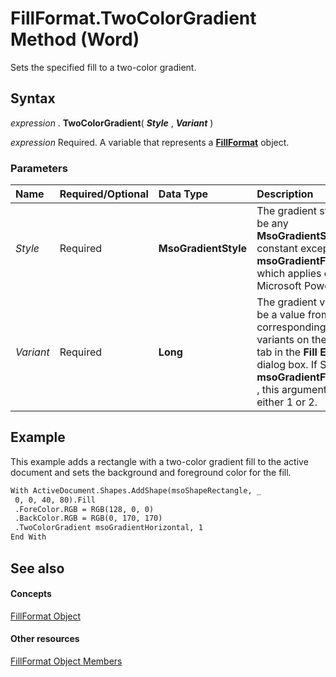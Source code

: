 
# FillFormat.TwoColorGradient Method (Word)

Sets the specified fill to a two-color gradient.


## Syntax

 _expression_ . **TwoColorGradient**( **_Style_** , **_Variant_** )

 _expression_ Required. A variable that represents a **[FillFormat](39205d07-9e37-1be1-ec4a-93ba8bac2f26.md)** object.


### Parameters



|**Name**|**Required/Optional**|**Data Type**|**Description**|
|:-----|:-----|:-----|:-----|
| _Style_|Required| **MsoGradientStyle**|The gradient style. Can be any  **MsoGradientStyle** constant except **msoGradientFromTitle** which applies only to Microsoft PowerPoint.|
| _Variant_|Required| **Long**|The gradient variant. Can be a value from 1 to 4, corresponding to the four variants on the  **Gradient** tab in the **Fill Effects** dialog box. If Style is **msoGradientFromCenter** , this argument can be either 1 or 2.|

## Example

This example adds a rectangle with a two-color gradient fill to the active document and sets the background and foreground color for the fill.


```vb
With ActiveDocument.Shapes.AddShape(msoShapeRectangle, _ 
 0, 0, 40, 80).Fill 
 .ForeColor.RGB = RGB(128, 0, 0) 
 .BackColor.RGB = RGB(0, 170, 170) 
 .TwoColorGradient msoGradientHorizontal, 1 
End With
```


## See also


#### Concepts


[FillFormat Object](39205d07-9e37-1be1-ec4a-93ba8bac2f26.md)
#### Other resources


[FillFormat Object Members](09251952-b63e-4886-d2fa-938e27dba15a.md)
